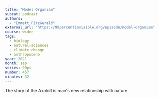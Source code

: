 ```yaml
---
title: "Model Organism"
subcat: podcast
authors:
  - "Emmett FitzGerald"
external_url: "https://99percentinvisible.org/episode/model-organism"
course: wider
tags:
  - biology
  - natural-sciences
  - climate-change
  - anthropocene
year: 2021
month: sep
series: 99pi
number: 457
minutes: 32
---
```


The story of the Axolotl is man's new relationship with nature.
